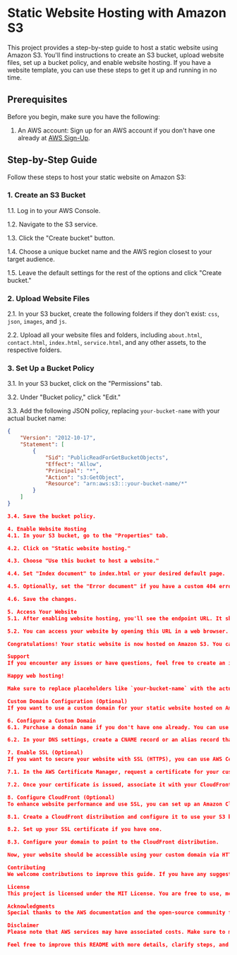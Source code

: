 # Static Website Hosting with Amazon S3

This project provides a step-by-step guide to host a static website using Amazon S3. You'll find instructions to create an S3 bucket, upload website files, set up a bucket policy, and enable website hosting. If you have a website template, you can use these steps to get it up and running in no time.

## Prerequisites

Before you begin, make sure you have the following:

1. An AWS account: Sign up for an AWS account if you don't have one already at [AWS Sign-Up](https://aws.amazon.com/).

## Step-by-Step Guide

Follow these steps to host your static website on Amazon S3:

### 1. Create an S3 Bucket

1.1. Log in to your AWS Console.

1.2. Navigate to the S3 service.

1.3. Click the "Create bucket" button.

1.4. Choose a unique bucket name and the AWS region closest to your target audience.

1.5. Leave the default settings for the rest of the options and click "Create bucket."

### 2. Upload Website Files

2.1. In your S3 bucket, create the following folders if they don't exist: `css`, `json`, `images`, and `js`.

2.2. Upload all your website files and folders, including `about.html`, `contact.html`, `index.html`, `service.html`, and any other assets, to the respective folders.

### 3. Set Up a Bucket Policy

3.1. In your S3 bucket, click on the "Permissions" tab.

3.2. Under "Bucket policy," click "Edit."

3.3. Add the following JSON policy, replacing `your-bucket-name` with your actual bucket name:

```json
{
    "Version": "2012-10-17",
    "Statement": [
        {
            "Sid": "PublicReadForGetBucketObjects",
            "Effect": "Allow",
            "Principal": "*",
            "Action": "s3:GetObject",
            "Resource": "arn:aws:s3:::your-bucket-name/*"
        }
    ]
}

3.4. Save the bucket policy.

4. Enable Website Hosting
4.1. In your S3 bucket, go to the "Properties" tab.

4.2. Click on "Static website hosting."

4.3. Choose "Use this bucket to host a website."

4.4. Set "Index document" to index.html or your desired default page.

4.5. Optionally, set the "Error document" if you have a custom 404 error page.

4.6. Save the changes.

5. Access Your Website
5.1. After enabling website hosting, you'll see the endpoint URL. It should look like: http://your-bucket-name.s3-website-your-region.amazonaws.com.

5.2. You can access your website by opening this URL in a web browser.

Congratulations! Your static website is now hosted on Amazon S3. You can easily update your site by adding or changing files directly in your S3 bucket.

Support
If you encounter any issues or have questions, feel free to create an issue in this repository for assistance.

Happy web hosting!

Make sure to replace placeholders like `your-bucket-name` with the actual bucket name and `your-region` with the appropriate AWS region you choose during setup.

Custom Domain Configuration (Optional)
If you want to use a custom domain for your static website hosted on Amazon S3, follow these additional steps:

6. Configure a Custom Domain
6.1. Purchase a domain name if you don't have one already. You can use services like AWS Route 53, GoDaddy, Namecheap, etc.

6.2. In your DNS settings, create a CNAME record or an alias record that points to your S3 bucket's website endpoint URL. This typically involves adding a record with the subdomain (e.g., www) and target the S3 endpoint URL.

7. Enable SSL (Optional)
If you want to secure your website with SSL (HTTPS), you can use AWS Certificate Manager to obtain a free SSL certificate.

7.1. In the AWS Certificate Manager, request a certificate for your custom domain. Follow the on-screen instructions to validate your domain ownership.

7.2. Once your certificate is issued, associate it with your CloudFront distribution.

8. Configure CloudFront (Optional)
To enhance website performance and use SSL, you can set up an Amazon CloudFront distribution in front of your S3 bucket.

8.1. Create a CloudFront distribution and configure it to use your S3 bucket as the origin.

8.2. Set up your SSL certificate if you have one.

8.3. Configure your domain to point to the CloudFront distribution.

Now, your website should be accessible using your custom domain via HTTPS.

Contributing
We welcome contributions to improve this guide. If you have any suggestions, corrections, or additional steps that could help users, please feel free to open a pull request on this repository.

License
This project is licensed under the MIT License. You are free to use, modify, and distribute it as needed.

Acknowledgments
Special thanks to the AWS documentation and the open-source community for providing resources and tools that make hosting static websites on S3 possible.

Disclaimer
Please note that AWS services may have associated costs. Make sure to monitor your usage to avoid unexpected charges.

Feel free to improve this README with more details, clarify steps, and add any specific instructions related to your website template if needed.
